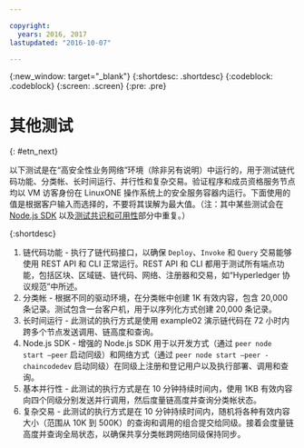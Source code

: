 ```yaml
---

copyright:
  years: 2016, 2017
lastupdated: "2016-10-07"

---
```


{:new_window: target="_blank"}
{:shortdesc: .shortdesc}
{:codeblock: .codeblock}
{:screen: .screen}
{:pre: .pre}


# 其他测试
{: #etn_next}


以下测试是在“高安全性业务网络”环境（除非另有说明）中运行的，用于测试链代码功能、分类帐、长时间运行、并行性和复杂交易。验证程序和成员资格服务节点均以 VM 访客身份在 LinuxONE 操作系统上的安全服务容器内运行。下面使用的值是根据客户输入而选择的，不要将其误解为最大值。（注：其中某些测试会在 [Node.js SDK](etn_txn.html) 以及[测试共识和可用性](etn_pbft.html)部分中重复。）

{:shortdesc}

1. 链代码功能 - 执行了链代码接口，以确保 `Deploy`、`Invoke` 和 `Query` 交易能够使用 REST API 和 CLI 正常运行。REST API 和 CLI 都用于测试所有端点功能，包括区块、区域链、链代码、网络、注册器和交易，如“Hyperledger 协议规范”中所述。
2. 分类帐 - 根据不同的驱动环境，在分类帐中创建 1K 有效内容，包含 20,000 条记录。测试包含一台客户机，用于以序列化方式创建 20,000 条记录。
3. 长时间运行 - 此测试的执行方式是使用 example02 演示链代码在 72 小时内跨多个节点发送调用、链高度和查询。
4. Node.js SDK - 增强的 Node.js SDK 用于以开发方式（通过 `peer node start –peer` 启动同级）和网络方式（通过 `peer node start –peer -chaincodedev` 启动同级）在同级上注册和登记用户以及执行部署、调用和查询。
5. 基本并行性 - 此测试的执行方式是在 10 分钟持续时间内，使用 1KB 有效内容向四个同级分别发送并行调用，然后度量链高度并查询分类帐状态。
6. 复杂交易 - 此测试的执行方式是在 10 分钟持续时间内，随机将各种有效内容大小（范围从 10K 到 500K）的查询和调用的组合提交给同级。接着会度量链高度并查询全局状态，以确保共享分类帐跨网络同级保持同步。

